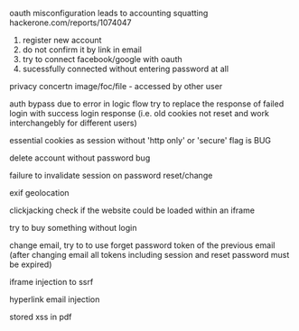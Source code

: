 oauth misconfiguration leads to accounting squatting
hackerone.com/reports/1074047

1. register new account
2. do not confirm it by link in email
3. try to connect facebook/google with oauth
4. sucessfully connected without entering password at all

privacy concertn
image/foc/file - accessed by other user

auth bypass due to error in logic flow
try to replace the response of failed login with success login response (i.e. old cookies not reset and work interchangebly for different users)

essential cookies as session without 'http only' or 'secure' flag is BUG

delete account without password bug

failure to invalidate session on password reset/change

exif geolocation

clickjacking
check if the website could be loaded within an iframe

try to buy something without login

change email, try to to use forget password token of the previous email (after changing email all tokens including session and reset password must be expired)

iframe injection to ssrf

hyperlink email injection 

stored xss in pdf